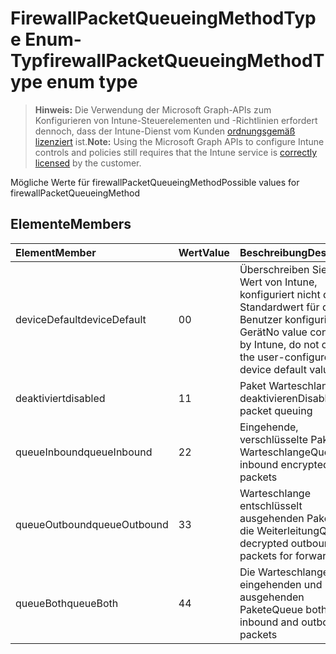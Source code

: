 # <a name="firewallpacketqueueingmethodtype-enum-type"></a><span data-ttu-id="acc62-101">FirewallPacketQueueingMethodType Enum-Typ</span><span class="sxs-lookup"><span data-stu-id="acc62-101">firewallPacketQueueingMethodType enum type</span></span>

> <span data-ttu-id="acc62-102">**Hinweis:** Die Verwendung der Microsoft Graph-APIs zum Konfigurieren von Intune-Steuerelementen und -Richtlinien erfordert dennoch, dass der Intune-Dienst vom Kunden [ordnungsgemäß lizenziert](https://go.microsoft.com/fwlink/?linkid=839381) ist.</span><span class="sxs-lookup"><span data-stu-id="acc62-102">**Note:** Using the Microsoft Graph APIs to configure Intune controls and policies still requires that the Intune service is [correctly licensed](https://go.microsoft.com/fwlink/?linkid=839381) by the customer.</span></span>

<span data-ttu-id="acc62-103">Mögliche Werte für firewallPacketQueueingMethod</span><span class="sxs-lookup"><span data-stu-id="acc62-103">Possible values for firewallPacketQueueingMethod</span></span>
## <a name="members"></a><span data-ttu-id="acc62-104">Elemente</span><span class="sxs-lookup"><span data-stu-id="acc62-104">Members</span></span>
|<span data-ttu-id="acc62-105">Element</span><span class="sxs-lookup"><span data-stu-id="acc62-105">Member</span></span>|<span data-ttu-id="acc62-106">Wert</span><span class="sxs-lookup"><span data-stu-id="acc62-106">Value</span></span>|<span data-ttu-id="acc62-107">Beschreibung</span><span class="sxs-lookup"><span data-stu-id="acc62-107">Description</span></span>|
|:---|:---|:---|
|<span data-ttu-id="acc62-108">deviceDefault</span><span class="sxs-lookup"><span data-stu-id="acc62-108">deviceDefault</span></span>|<span data-ttu-id="acc62-109">0</span><span class="sxs-lookup"><span data-stu-id="acc62-109">0</span></span>|<span data-ttu-id="acc62-110">Überschreiben Sie keinen Wert von Intune, konfiguriert nicht den Standardwert für den Benutzer konfigurierten Gerät</span><span class="sxs-lookup"><span data-stu-id="acc62-110">No value configured by Intune, do not override the user-configured device default value</span></span>|
|<span data-ttu-id="acc62-111">deaktiviert</span><span class="sxs-lookup"><span data-stu-id="acc62-111">disabled</span></span>|<span data-ttu-id="acc62-112">1</span><span class="sxs-lookup"><span data-stu-id="acc62-112">1</span></span>|<span data-ttu-id="acc62-113">Paket Warteschlangen deaktivieren</span><span class="sxs-lookup"><span data-stu-id="acc62-113">Disable packet queuing</span></span>|
|<span data-ttu-id="acc62-114">queueInbound</span><span class="sxs-lookup"><span data-stu-id="acc62-114">queueInbound</span></span>|<span data-ttu-id="acc62-115">2</span><span class="sxs-lookup"><span data-stu-id="acc62-115">2</span></span>|<span data-ttu-id="acc62-116">Eingehende, verschlüsselte Pakete Warteschlange</span><span class="sxs-lookup"><span data-stu-id="acc62-116">Queue inbound encrypted packets</span></span>|
|<span data-ttu-id="acc62-117">queueOutbound</span><span class="sxs-lookup"><span data-stu-id="acc62-117">queueOutbound</span></span>|<span data-ttu-id="acc62-118">3</span><span class="sxs-lookup"><span data-stu-id="acc62-118">3</span></span>|<span data-ttu-id="acc62-119">Warteschlange entschlüsselt ausgehenden Pakete für die Weiterleitung</span><span class="sxs-lookup"><span data-stu-id="acc62-119">Queue decrypted outbound packets for forwarding</span></span>|
|<span data-ttu-id="acc62-120">queueBoth</span><span class="sxs-lookup"><span data-stu-id="acc62-120">queueBoth</span></span>|<span data-ttu-id="acc62-121">4</span><span class="sxs-lookup"><span data-stu-id="acc62-121">4</span></span>|<span data-ttu-id="acc62-122">Die Warteschlange eingehenden und ausgehenden Pakete</span><span class="sxs-lookup"><span data-stu-id="acc62-122">Queue both inbound and outbound packets</span></span>|



